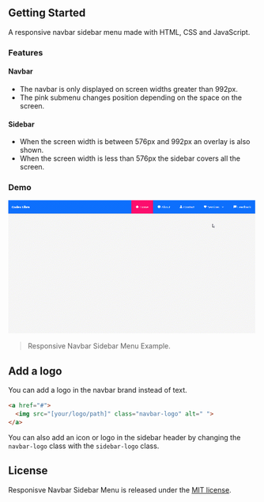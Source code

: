 ## Getting Started
A responsive navbar sidebar menu made with HTML, CSS and JavaScript.

### Features
#### Navbar
- The navbar is only displayed on screen widths greater than 992px.
- The pink submenu changes position depending on the space on the screen.
#### Sidebar
- When the screen width is between 576px and 992px an overlay is also shown.
- When the screen width is less than 576px the sidebar covers all the screen.

### Demo

[![](https://github.com/codexlibra/responsive-navbar-sidebar-menu/blob/master/demo/responsive_navbar_sidebar_demo.gif)](https://github.com/codexlibra/responsive-navbar-sidebar-menu/blob/master/demo/responsive_navbar_sidebar_demo.gif "Responsive Navbar Sidebar Menu Example")

> Responsive Navbar Sidebar Menu Example.

## Add a logo
You can add a logo in the navbar brand instead of text.

```html
<a href="#">
  <img src="[your/logo/path]" class="navbar-logo" alt=" ">
</a>
```

You can also add an icon or logo in the sidebar header by changing the `navbar-logo` class with the `sidebar-logo` class.

## License
Responisve Navbar Sidebar Menu is released under the [MIT license](https://github.com/codexlibra/responsive-navbar-sidebar-menu/blob/master/LICENSE).
